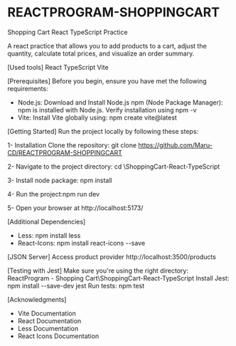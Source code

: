 # REACTPROGRAM-SHOPPINGCART
Shopping Cart React TypeScript Practice

A react practice that allows you to add products to a cart, adjust the quantity, calculate total prices, and visualize an order summary.

[Used tools]
React
TypeScript 
Vite

[Prerequisites]
Before you begin, ensure you have met the following requirements:

- Node.js: Download and Install Node.js
npm (Node Package Manager): npm is installed with Node.js. 
Verify installation using npm -v
- Vite: Install Vite globally using: npm create vite@latest

[Getting Started]
Run the project locally by following these steps:

1- Installation
Clone the repository:
git clone https://github.com/Maru-CD/REACTPROGRAM-SHOPPINGCART

2- Navigate to the project directory: cd \ShoppingCart-React-TypeScript

3- Install node package: npm install

4- Run the project:npm run dev

5- Open your browser at http://localhost:5173/

[Additional Dependencies]
- Less: npm install less
- React-Icons: npm install react-icons --save

[JSON Server]
Access product provider
http://localhost:3500/products

[Testing with Jest]
Make sure you're using the right directory: ReactProgram - Shopping Cart\ShoppingCart-React-TypeScript
Install Jest: npm install --save-dev jest
Run tests: npm test

[Acknowledgments]
- Vite Documentation
- React Documentation
- Less Documentation
- React Icons Documentation

